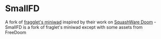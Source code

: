 # SmallFD

A fork of [fragglet's miniwad](https://github.com/fragglet/miniwad) inspired by their work on [SquashWare Doom](https://github.com/fragglet/squashware) - SmallFD is a fork of fraglet's miniwad except with some assets from FreeDoom
